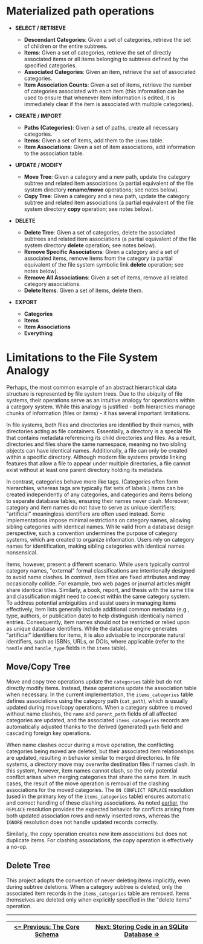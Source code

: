 # Materialized path operations

- **SELECT / RETRIEVE**
  - **Descendant Categories**: Given a set of categories, retrieve the set of children or the entire subtrees.
  - **Items**: Given a set of categories, retrieve the set of directly associated items or all items belonging to subtrees defined by the specified categories.
  - **Associated Categories**: Given an item, retrieve the set of associated categories.
  - **Item Association Counts**: Given a set of items, retrieve the number of categories associated with each item (this information can be used to ensure that whenever item information is edited, it is immediately clear if the item is associated with multiple categories).

- **CREATE / IMPORT**
  - **Paths (Categories)**: Given a set of paths, create all necessary categories.
  - **Items**: Given a set of items, add them to the `items` table.
  - **Item Associations**: Given a set of item associations, add information to the association table.

- **UPDATE / MODIFY**
  - **Move Tree**: Given a category and a new path, update the category subtree and related item associations (a partial equivalent of the file system directory **rename/move** operations; see notes below).
  - **Copy Tree**: Given a category and a new path, update the category subtree and related item associations (a partial equivalent of the file system directory **copy** operation; see notes below).

- **DELETE**
  - **Delete Tree**: Given a set of categories, delete the associated subtrees and related item associations (a partial equivalent of the file system directory **delete** operation; see notes below).
  - **Remove Specific Associations**: Given a category and a set of associated items, remove items from the category (a partial equivalent of the file system symbolic link **delete** operation; see notes below).
  - **Remove All Associations**: Given a set of items, remove all related category associations.
  - **Delete Items**: Given a set of items, delete them.

- **EXPORT**
  - **Categories**
  - **Items**
  - **Item Associations**
  - **Everything**

# Limitations to the File System Analogy

Perhaps, the most common example of an abstract hierarchical data structure is represented by file system trees. Due to the ubiquity of file systems, their operations serve as an intuitive analogy for operations within a category system. While this analogy is justified - both hierarchies manage chunks of information (files or items) - it has several important limitations.

In file systems, both files and directories are identified by their names, with directories acting as file containers. Essentially, a directory is a special file that contains metadata referencing its child directories and files. As a result, directories and files share the same namespace, meaning no two sibling objects can have identical names. Additionally, a file can only be created within a specific directory. Although modern file systems provide linking features that allow a file to appear under multiple directories, a file cannot exist without at least one parent directory holding its metadata.

In contrast, categories behave more like tags. (Categories often form hierarchies, whereas tags are typically flat sets of labels.) Items can be created independently of any categories, and categories and items belong to separate database tables, ensuring their names never clash. Moreover, category and item names do not have to serve as unique identifiers; "artificial" meaningless identifiers are often used instead. Some implementations impose minimal restrictions on category names, allowing sibling categories with identical names. While valid from a database design perspective, such a convention undermines the purpose of category systems, which are created to organize information. Users rely on category names for identification, making sibling categories with identical names nonsensical.

Items, however, present a different scenario. While users typically control category names, "external" formal classifications are intentionally designed to avoid name clashes. In contrast, item titles are fixed attributes and may occasionally collide. For example, two web pages or journal articles might share identical titles. Similarly, a book, report, and thesis with the same title and classification might need to coexist within the same category system. To address potential ambiguities and assist users in managing items effectively, item lists generally include additional common metadata (e.g., type, authors, or publication date) to help distinguish identically named entries. Consequently, item names should not be restricted or relied upon as unique database identifiers. While the database engine generates "artificial" identifiers for items, it is also advisable to incorporate natural identifiers, such as ISBNs, URLs, or DOIs, where applicable (refer to the `handle` and `handle_type` fields in the `items` table).

## Move/Copy Tree

Move and copy tree operations update the `categories` table but do not directly modify items. Instead, these operations update the association table when necessary. In the current implementation, the `items_categories` table defines associations using the category path (`cat_path`), which is usually updated during move/copy operations. When a category subtree is moved without name clashes, the `name` and `parent_path` fields of all affected categories are updated, and the associated `items_categories` records are automatically adjusted thanks to the derived (generated) `path` field and cascading foreign key operations.

When name clashes occur during a move operation, the conflicting categories being moved are deleted, but their associated item relationships are updated, resulting in behavior similar to merged directories. In file systems, a directory move may overwrite destination files if names clash. In this system, however, item names cannot clash, so the only potential conflict arises when merging categories that share the same item. In such cases, the result of the move operation is removal of the clashing associations for the moved categories. The `ON CONFLICT REPLACE` resolution (used in the primary key of the `items_categories` table) ensures automatic and correct handling of these clashing associations. As noted [earlier][CoreSchema], the `REPLACE` resolution provides the expected behavior for conflicts arising from both updated association rows and newly inserted rows, whereas the `IGNORE` resolution does not handle updated records correctly.

Similarly, the copy operation creates new item associations but does not duplicate items. For clashing associations, the copy operation is effectively a no-op.

## Delete Tree

This project adopts the convention of never deleting items implicitly, even during subtree deletions. When a category subtree is deleted, only the associated item records in the `items_categories` table are removed. Items themselves are deleted only when explicitly specified in the "delete items" operation.


---

| [**<= Previous: The Core Schema**][CoreSchema] | [**Next:  Storing Code in an SQLite Database =>**][StoredCode] |
| ---------------------------------------------- | -------------------------------------------------------------- |


<!-- References -->

[CoreSchema]: https://github.com/pchemguy/SQLiteMP/blob/main/sqlitemp/docs/CoreSchema.md
[StoredCode]: https://github.com/pchemguy/SQLiteMP/blob/main/sqlitemp/docs/StoredCode.md
